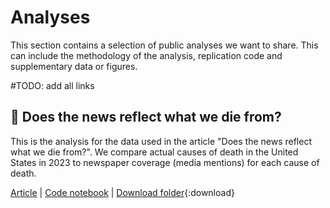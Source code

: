 # Analyses

This section contains a selection of public analyses we want to share. This can include the methodology of the analysis, replication code and supplementary data or figures.

#TODO: add all links

## 📰 Does the news reflect what we die from?

This is the analysis for the data used in the article "Does the news reflect what we die from?". We compare actual causes of death in the United States in 2023 to newspaper coverage (media mentions) for each cause of death.

[Article]() | [Code notebook](./media_deaths/media_deaths_analysis.ipynb) | [Download folder](./media_deaths/){:download}


